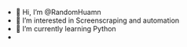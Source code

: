 - 👋 Hi, I’m @RandomHuamn
- 👀 I’m interested in Screenscraping and automation
- 🌱 I’m currently learning Python
-

<!---
RandomHuamn/RandomHuamn is a ✨ special ✨ repository because its `README.md` (this file) appears on your GitHub profile.
You can click the Preview link to take a look at your changes.
--->
